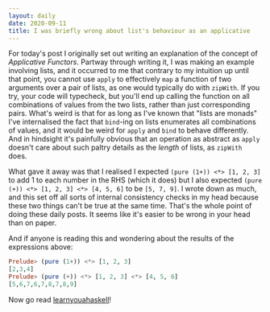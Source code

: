 ```yaml
---
layout: daily
date: 2020-09-11
title: I was briefly wrong about list's behaviour as an applicative
---
```


For today's post I originally set out writing an explanation of the concept of _Applicative Functors_.
Partway through writing it, I was making an example involving lists, and it occurred to me that
contrary to my intuition up until that point, you cannot use `apply` to effectively `map` a function
of two arguments over a pair of lists, as one would typically do with `zipWith`.
If you try, your code will typecheck, but you'll end up calling the function on all combinations of
values from the two lists, rather than just corresponding pairs. What's weird is that for as long
as I've known that "lists are monads" I've internalised the fact that `bind`-ing on lists
enumerates all combinations of values, and it would be weird for `apply` and `bind` to behave differently.
And in hindsight it's painfully obvious that an operation
as abstract as `apply` doesn't care about such paltry details as the _length_ of lists, as `zipWith`
does.

What gave it away was that I realised I expected `(pure (1+)) <*> [1, 2, 3]` to add 1 to each number in the RHS
(which it does) but I also expected `(pure (+)) <*> [1, 2, 3] <*> [4, 5, 6]` to be `[5, 7, 9]`.
I wrote down as much, and this set off all sorts of internal consistency checks in my head because
these two things can't be true at the same time. That's the whole point of doing these daily posts.
It seems like it's easier to be wrong in your head than on paper.

And if anyone is reading this and wondering about the results of the expressions above:
```haskell
Prelude> (pure (1+)) <*> [1, 2, 3]
[2,3,4]
Prelude> (pure (+)) <*> [1, 2, 3] <*> [4, 5, 6]
[5,6,7,6,7,8,7,8,9]
```

Now go read [learnyouahaskell](http://learnyouahaskell.com/functors-applicative-functors-and-monoids#applicative-functors)!
